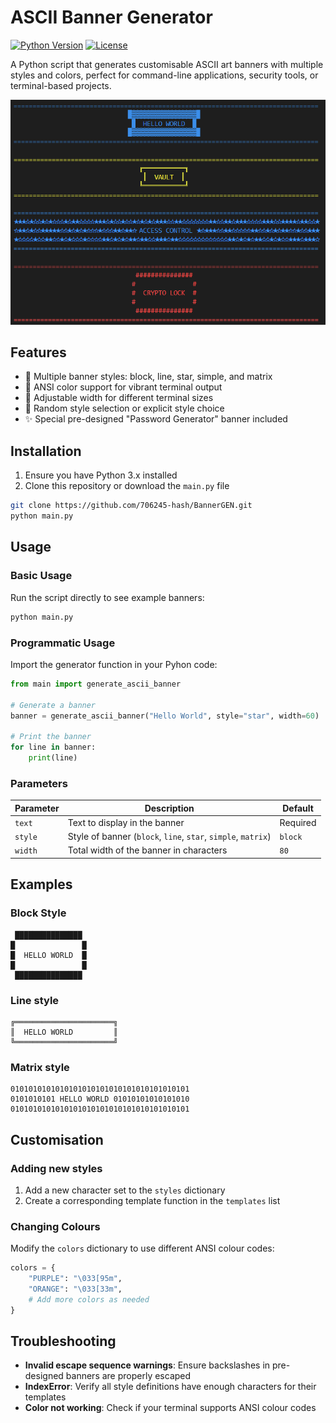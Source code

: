 # ASCII Banner Generator

[![Python Version](https://img.shields.io/badge/Python-3%2B-blue)](https://python.org)
[![License](https://img.shields.io/badge/License-MIT-green)](LICENSE)

A Python script that generates customisable ASCII art banners with multiple styles and colors, perfect for command-line applications, security tools, or terminal-based projects.

![ToDo CLI Screenshot](screenshot.PNG) 

## Features

- 🎨 Multiple banner styles: block, line, star, simple, and matrix
- 🌈 ANSI color support for vibrant terminal output
- 📏 Adjustable width for different terminal sizes
- 🎲 Random style selection or explicit style choice
- ✨ Special pre-designed "Password Generator" banner included

## Installation

1. Ensure you have Python 3.x installed
2. Clone this repository or download the `main.py` file

```bash
git clone https://github.com/706245-hash/BannerGEN.git
python main.py
```

## Usage

### Basic Usage

Run the script directly to see example banners:
```bash
python main.py
```

### Programmatic Usage

Import the generator function in your Pyhon code:
```python
from main import generate_ascii_banner

# Generate a banner
banner = generate_ascii_banner("Hello World", style="star", width=60)

# Print the banner
for line in banner:
    print(line)
```
### Parameters
| Parameter | Description                                         | Default  |
|-----------|-----------------------------------------------------|----------|
| `text`      | Text to display in the banner                       | Required |
| `style`     | Style of banner (`block`, `line`, `star`, `simple`, `matrix`) |`block`    |
| `width`     | Total width of the banner in characters             | `80`       |

## Examples
### Block Style
```text
 ███████████████ 
█               █
█  HELLO WORLD  █
█               █
 ███████████████
```
### Line style
```text
╔══════════════════════╗
║  HELLO WORLD         ║
╚══════════════════════╝
```
### Matrix style
```text
0101010101010101010101010101010101010101
0101010101 HELLO WORLD 01010101010101010
0101010101010101010101010101010101010101
```
## Customisation
### Adding new styles
1. Add a new character set to the `styles` dictionary
2. Create a corresponding template function in the `templates` list


### Changing Colours
Modify the `colors` dictionary to use different ANSI colour codes:
```python
colors = {
    "PURPLE": "\033[95m",
    "ORANGE": "\033[33m",
    # Add more colors as needed
}
```

## Troubleshooting
- **Invalid escape sequence warnings**: Ensure backslashes in pre-designed banners are properly escaped
- **IndexError**: Verify all style definitions have enough characters for their templates
- **Color not working**: Check if your terminal supports ANSI colour codes






